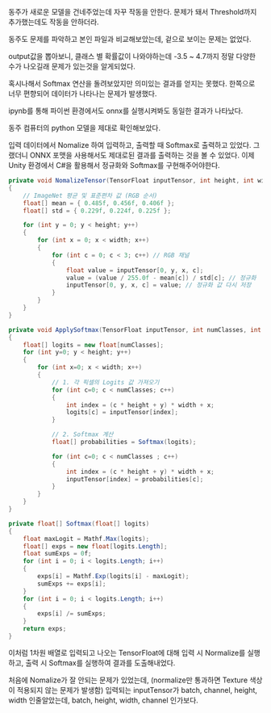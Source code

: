 동주가 새로운 모델을 건네주었는데 자꾸 작동을 안한다.
문제가 돼서 Threshold까지 추가했는데도 작동을 안하더라.

동주도 문제를 파악하고 본인 파일과 비교해보았는데, 겉으로 보이는 문제는 없었다.

output값을 뽑아보니, 클래스 별 확률값이 나와야하는데 -3.5 ~ 4.7까지 정말 다양한 수가 나오길래 문제가 있는것을 알게되었다.

혹시나해서 Softmax 연산을 돌려보았지만 의미있는 결과를 얻지는 못했다. 한쪽으로 너무 편향되어 데이터가 나타나는 문제가 발생했다.

ipynb를 통해 파이썬 환경에서도 onnx를 실행시켜봐도 동일한 결과가 나타났다.

동주 컴퓨터의 python 모델을 제대로 확인해보았다.

입력 데이터에서 Nomalize 하여 입력하고, 출력할 때 Softmax로 출력하고 있었다.
그랬더니 ONNX 포맷을 사용해서도 제대로된 결과를 출력하는 것을 볼 수 있었다.
이제 Unity 환경에서 C#을 활용해서 정규화와 Softmax를 구현해주어야한다.

```csharp
private void NomalizeTensor(TensorFloat inputTensor, int height, int width)
{
	// ImageNet 평균 및 표준편차 값 (RGB 순서)
	float[] mean = { 0.485f, 0.456f, 0.406f };
	float[] std = { 0.229f, 0.224f, 0.225f };

	for (int y = 0; y < height; y++)
	{
		for (int x = 0; x < width; x++)
		{
			for (int c = 0; c < 3; c++) // RGB 채널
			{
				float value = inputTensor[0, y, x, c];
				value = (value / 255.0f - mean[c]) / std[c]; // 정규화
				inputTensor[0, y, x, c] = value; // 정규화 값 다시 저장
			}
		}
	}
}

private void ApplySoftmax(TensorFloat inputTensor, int numClasses, int height, int width)
{
	float[] logits = new float[numClasses];
	for (int y=0; y < height; y++)
	{
		for (int x=0; x < width; x++)
		{
			// 1. 각 픽셀의 Logits 값 가져오기
			for (int c=0; c < numClasses; c++)
			{
				int index = (c * height + y) * width + x;
				logits[c] = inputTensor[index];
			}

			// 2. Softmax 계산
			float[] probabilities = Softmax(logits);

			for (int c=0; c < numClasses ; c++)
			{
				int index = (c * height + y) * width + x;
				inputTensor[index] = probabilities[c];
			}
		}
	}
}

private float[] Softmax(float[] logits)
{
	float maxLogit = Mathf.Max(logits);
	float[] exps = new float[logits.Length];
	float sumExps = 0f;
	for (int i = 0; i < logits.Length; i++)
	{
		exps[i] = Mathf.Exp(logits[i] - maxLogit);
		sumExps += exps[i];
	}
	for (int i = 0; i < logits.Length; i++)
	{
		exps[i] /= sumExps;
	}
	return exps;
}
```

이처럼 1차원 배열로 입력되고 나오는 TensorFloat에 대해 입력 시 Normalize를 실행하고, 출력 시 Softmax를 실행하여 결과를 도출해내었다.

처음에 Nomalize가 잘 안되는 문제가 있었는데, (normalize만 통과하면 Texture 색상이 적용되지 않는 문제가 발생함) 입력되는 inputTensor가 batch, channel, height, width 인줄알았는데, batch, height, width, channel 인가보다.
